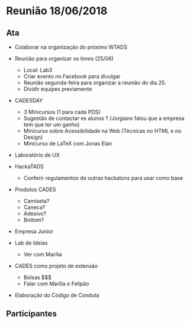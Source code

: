 # Reunião 18/06/2018

## Ata

* Colaborar na organização do próximo WTADS

* Reunião para organizar os times (25/06)
  * Local: Lab3
  * Criar evento no Facebook para divulgar
  * Reunião segunda-feira para organizar a reunião do dia 25.
  * Dividir equipes previamente

* CADESDAY
  * 3 Minicursos (1 para cada PDS)
  * Sugestão de contactar ex alunos ? (Jorgiano falou que a empresa tem que ter um ganho)
  * Minicurso sobre Acessibilidade na Web (Técnicas no HTML e no Design)
  * Minicurso de LaTeX com Jonas Elan

* Laboratório de UX

* HackaTADS
  * Conferir regulamentos de outras hackatons para usar como base

* Produtos CADES
  * Camiseta?
  * Caneca?
  * Adesivo?
  * Bottom?

* Empresa Junior

* Lab de Ideias
  * Ver com Marília

* CADES como projeto de extensão
  * Bolsas $$$
  * Falar com Marília e Felipão

* Elaboração do Código de Conduta

## Participantes
